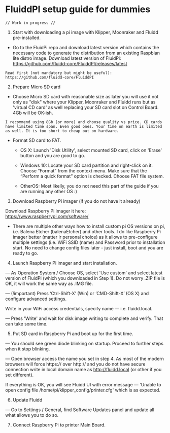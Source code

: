 # FluiddPI setup guide for dummies

`// Work in progress //`

1. Start with downloading a pi image with Klipper, Moonraker and Fluidd pre-installed.

* Go to the FluidPi repo and download latest version which contains the necessary code to generate the distribution from an existing Raspbian lite distro image.
Download latest version of FluidPi: https://github.com/fluidd-core/FluiddPI/releases/latest

`Read first (not mandatory but might be useful): https://github.com/fluidd-core/FluiddPI`

2. Prepare Micro SD card

* Choose Micro SD card with reasonable size as later you will use it not only as "disk" where your Klipper, Moonraker and Fluidd runs but as 'virtual CD card' as well replacing your SD card slot on Control Board. 4Gb will be OK-ish.

`I recommend using 8Gb (or more) and choose quality vs price. CD cards have limited time span. Even good ones. Your time on earth is limited as well. It is too short to cheap out on hardware.`

* Format SD card to FAT.

  * OS X: Launch 'Disk Utility', select mounted SD card, click on 'Erase' button and you are good to go.

  * Windows 10: Locate your SD card partition and right-click on it. Choose “Format” from the context menu. Make sure that the “Perform a quick format” option is checked. Choose FAT file system.

  * OtherOS: Most likelly, you do not need this part of the guide if you are running any other OS :)

3. Download Raspberry Pi imager (if you do not have it already)

Download Raspberry Pi imager it here: https://www.raspberrypi.com/software/

* There are multiple other ways how to install custom pi OS versions on pi, i.e. Balena Etcher (balenaEtcher) and other tools. I do like Raspberry Pi imager better (matter ir personal choice) as it allows to pre-configure multiple settings (i.e. WiFi SSID (name) and Password prior to installation start. No need to change config files later - just install, boot and you are ready to go.

4. Launch Raspberry Pi imager and start installation.

— As Operation System / Choose OS, select 'Use custom' and select latest version of FluidPi (which you downloaded in Step 1). Do not worry .ZIP file is OK, it will work the same way as .IMG file.

— (!important) Press ‘Ctrl-Shift-X’ (Win) or ‘CMD-Shift-X’ (OS X) and configure advanced settings.

Write in your WiFi access credentials, specify name — i.e. fluidd.local.

— Press 'Write' and wait for disk image writing to complete and verify. That can take some time.

5. Put SD card in Raspberry Pi and boot up for the first time.

— You should see green diode blinking on startup. Proceed to further steps when it stop blinking.

— Open browser access the name you set in step 4. As most of the modern browsers will force https:// over http:// and you do not have secure connection write in local domain name as http://fluidd.local (or other if you set different).

If everything is OK, you will see Fluidd UI with error message — 'Unable to open config file /home/pi/klipper_config/printer.cfg' which is as expected.

6. Update Fluidd

— Go to Settings / General, find Software Updates panel and update all what allows you to do so.

7. Connect Raspberry Pi to printer Main Board.

